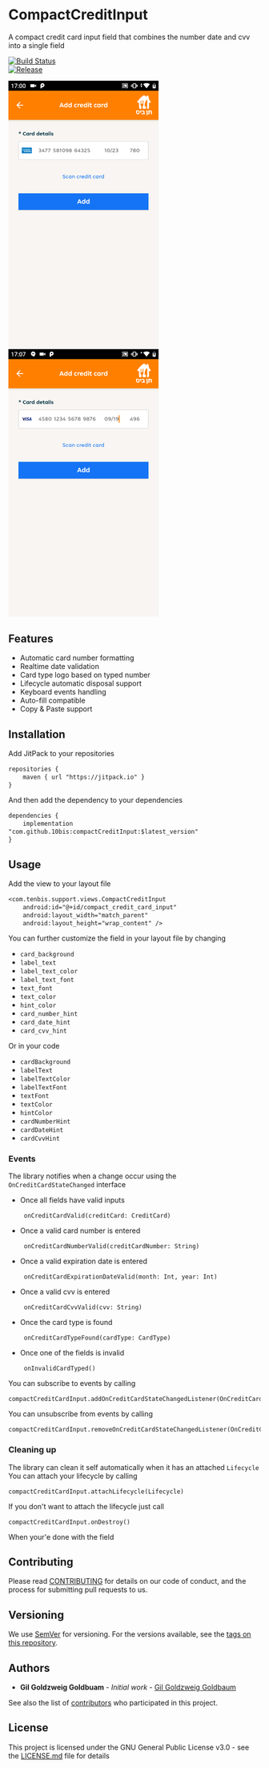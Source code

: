 
# CompactCreditInput  
A compact credit card input field that combines the number date and cvv into a single field  
  
[![Build Status](https://travis-ci.org/10bis/CompactCreditInput.svg?branch=master)](https://travis-ci.org/10bis/CompactCreditInput)  
[![Release](https://jitpack.io/v/10bis/compactCreditInput.svg)](https://jitpack.io/#10bis/compactCreditInput)  
  
  
<img src="screenshots/screen_amex.png" alt="static_amex" width="300"/> <img src="screenshots/screen_visa.png" alt="static_visa" width="300"/>  
  
## Features  
  
 - Automatic card number formatting
 - Realtime date validation
 - Card type logo based on typed number
 - Lifecycle automatic disposal support
 - Keyboard events handling
 - Auto-fill compatible 
 - Copy & Paste support
 
## Installation
  
Add JitPack to your repositories  
  
    repositories { 
	    maven { url "https://jitpack.io" } 
    }  
And then add the dependency to your dependencies   
  
    dependencies { 
	    implementation "com.github.10bis:compactCreditInput:$latest_version" 
    }  
	 
## Usage  
Add the view to your layout file 
  
	<com.tenbis.support.views.CompactCreditInput  
	    android:id="@+id/compact_credit_card_input"  
	    android:layout_width="match_parent"  
	    android:layout_height="wrap_content" />


You can further customize the field in your layout file by changing 
  
 - `card_background`
 - `label_text`
 - `label_text_color`
 - `label_text_font`
 - `text_font`
 - `text_color`
 - `hint_color`
 - `card_number_hint`
 - `card_date_hint`
 - `card_cvv_hint`
 
Or in your code 
   
  - `cardBackground`
  - `labelText`
  - `labelTextColor`
  - `labelTextFont`
  - `textFont`
  - `textColor`
  - `hintColor`
  - `cardNumberHint`
  - `cardDateHint`
  - `cardCvvHint`


### Events
The library notifies when a change occur using the `OnCreditCardStateChanged` interface

 - Once all fields have valid inputs
   
        onCreditCardValid(creditCard: CreditCard)

 - Once a valid card number is entered
   
        onCreditCardNumberValid(creditCardNumber: String)

 - Once a valid expiration date is entered
   
        onCreditCardExpirationDateValid(month: Int, year: Int)

 - Once a valid cvv is entered
   
        onCreditCardCvvValid(cvv: String)

 - Once the card type is found
   
        onCreditCardTypeFound(cardType: CardType)

 - Once one of the fields is invalid
   
        onInvalidCardTyped()

You can subscribe to events by calling

    compactCreditCardInput.addOnCreditCardStateChangedListener(OnCreditCardStateChanged)
    
You can unsubscribe from events by calling

    compactCreditCardInput.removeOnCreditCardStateChangedListener(OnCreditCardStateChanged)
    
### Cleaning up
The library can clean it self automatically when it has an attached `Lifecycle`
You can attach your lifecycle by calling

    compactCreditCardInput.attachLifecycle(Lifecycle)
    
If you don't want to attach the lifecycle just call 

    compactCreditCardInput.onDestroy()
    
When your'e done with the field
  
## Contributing  
  
Please read [CONTRIBUTING](CONTRIBUTING.md) for details on our code of conduct, and the process for submitting pull requests to us.  
  
## Versioning  
  
We use [SemVer](http://semver.org/) for versioning. For the versions available, see the [tags on this repository](https://github.com/10bis/CompactCreditInput/tags).   
  
## Authors  
  
* **Gil Goldzweig Goldbuam** - *Initial work* - [Gil Goldzweig Goldbaum](https://github.com/gilgoldzweig)  
  
See also the list of [contributors](https://github.com/10bis/CompactCreditInput/contributors) who participated in this project.  
  
## License  
  
This project is licensed under the GNU General Public License v3.0 - see the [LICENSE.md](LICENSE.md) file for details
